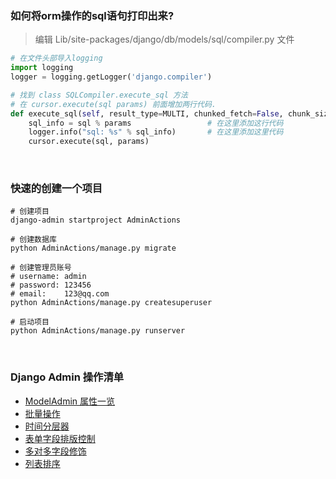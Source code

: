 ### 如何将orm操作的sql语句打印出来?
> 编辑 Lib/site-packages/django/db/models/sql/compiler.py 文件
```python
# 在文件头部导入logging
import logging
logger = logging.getLogger('django.compiler')

# 找到 class SQLCompiler.execute_sql 方法
# 在 cursor.execute(sql params) 前面增加两行代码.
def execute_sql(self, result_type=MULTI, chunked_fetch=False, chunk_size=GET_ITERATOR_CHUNK_SIZE):
    sql_info = sql % params                 # 在这里添加这行代码
    logger.info("sql: %s" % sql_info)       # 在这里添加这里代码
    cursor.execute(sql, params)             

```

&nbsp;  

### 快速的创建一个项目
```shell
# 创建项目 
django-admin startproject AdminActions

# 创建数据库
python AdminActions/manage.py migrate

# 创建管理员账号
# username: admin
# password: 123456
# email:    123@qq.com 
python AdminActions/manage.py createsuperuser

# 启动项目
python AdminActions/manage.py runserver
```

&nbsp;  

### Django Admin 操作清单
- [ModelAdmin 属性一览](admin-tutorial/README.md)
- [批量操作](admin-tutorial/AdminActions/README.md#L10)
- [时间分层器](admin-tutorial/AdminDateHierarchy/README.md)
- [表单字段排版控制](admin-tutorial/AdminFields/README.md)
- [多对多字段修饰](admin-tutorial/AdminFilter/README.md)
- [列表排序](admin-tutorial/AdminFilter/README.md#L16)
